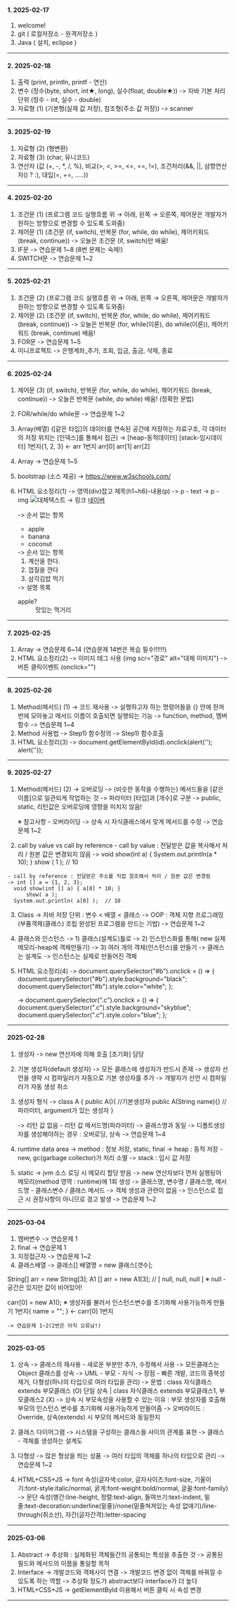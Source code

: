 #### 1. 2025-02-17
  1. welcome!
  2. git ( 로컬저장소 - 원격저장소 )
  3. Java ( 설치, eclipse )

---
#### 2. 2025-02-18
  1. 출력 (print, println, printf - 연산)
  2. 변수 (정수(byte, short, int★, long), 실수(float, double★))
     -> 자바 기본 처리단위 (정수 - int, 실수 - double)
  3. 자료형 (1) (기본형(실제 값 저장), 참조형(주소 값 저장))
     -> scanner

---
#### 3. 2025-02-19
  1. 자료형 (2) (형변환)
  2. 자료형 (3) (char, 유니코드)
  3. 연산자 (값 (+, -, *, /, %), 비교(>, <, >=, <=, ==, !=), 조건처리(&&, ||, 삼항연산자() ? :), 대입(=, +=, .....))

---
#### 4. 2025-02-20
  1. 조건문 (1) (프로그램 코드 실행흐름 위 → 아래, 왼쪽 → 오른쪽, 제어문은 개발자가 원하는 방향으로 변경할 수 있도록 도와줌)
  2. 제어문 (1) (조건문 (if, switch), 반복문 (for, while, do while), 제어키워드 (break, continue))
     -> 오늘은 조건문 (if, switch)만 배움!
  3. IF문
     -> 연습문제 1~8 (8번 문제는 숙제!)
  5. SWITCH문
     -> 연습문제 1~2

---
#### 5. 2025-02-21
  1. 조건문 (2) (프로그램 코드 실행흐름 위 → 아래, 왼쪽 → 오른쪽, 제어문은 개발자가 원하는 방향으로 변경할 수 있도록 도와줌)
  2. 제어문 (2) (조건문 (if, switch), 반복문 (for, while, do while), 제어키워드 (break, continue))
     -> 오늘은 반복문 (for, while(이론), do while(이론)), 제어키워드 (break, continue) 배움!
  3. FOR문
     -> 연습문제 1~5
  4. 미니프로젝트
     -> 은행계좌_추가, 조회, 입금, 출금, 삭제, 종료

---
#### 6. 2025-02-24
  1. 제어문 (3) (if, switch), 반복문 (for, while, do while), 제어키워드 (break, continue))
     -> 오늘은 반복문 (while, do while) 배움! (정확한 문법)
  2. FOR/while/do while문
     -> 연습문제 1~2
  3. Array(배열) ([같은 타입]의 데이터를 연속된 공간에 저장하는 자료구조, 각 데이터의 저장 위치는 [인덱스]를 통해서 접근)
     -> [heap-동적데이터]           [stack-임시데이터]
        1번지{1,     2,     3}    ←    arr 1번지
          arr[0] arr[1] arr[2]
  4. Array
     -> 연습문제 1~5
  5. bootstrap (소스 제공)
     -> https://www.w3schools.com/
  6. HTML 요소정리(1)
     -> 영역(div)잡고 제목(h1~h6)-내용(p)
     -> p - text
     -> p - img <img src="경로" alt="대체텍스트" />
     -> 링크 <a href="경로" title="네이버 포털사이트 바로가기">네이버</a>

     -> 순서 없는 항목 <ul><li>apple</li> <li>banana</li> <li>coconut</li></ul>
     -> 순서 있는 항목 <ol><li>계산을 한다.</li> <li>껍질을 깐다</li> <li>삼각김밥 먹기</li></ol>
     -> 설명 목록<dl><dt>apple?</dt> <dd>맛있는 먹거리</dd></dl>

---
#### 7. 2025-02-25
  1. Array
     -> 연습문제 6~14 (연습문제 14번은 복습 필수!!!!!!)
  2. HTML 요소정리(2)
     -> 이미지 태그 사용 (img scr="경로" alt="대체 이미지")
     -> 버튼 클릭이벤트 (onclick="")

---
#### 8. 2025-02-26
  1. Method(메서드) (1)
     -> 코드 재사용
     -> 실행하고자 하는 명령어들을 {} 안에 한꺼번에 모아놓고 메서드 이름이 호출되면 실행되는 기능
     -> function, method, 멤버함수
     -> 연습문제 1~4
  2. Method 사용법
     -> Step1) 함수정의
     -> Step1) 함수호출
  3. HTML 요소정리(3)
     -> document.getElementById(id).onclick(alert(''); alert(''));

---
#### 9. 2025-02-27
  1. Method(메서드) (2)
     -> 오버로딩
     -> (비슷한 동작을 수행하는) 메서드들을 [같은 이름]으로 일관되게 작업하는 것
     -> 파라미터 [타입]과 [개수]로 구분
     -> public, static, 리턴값은 오버로딩에 영향을 미치지 않음!

     ※ 참고사항 - 오버라이딩
     -> 상속 시 자식클래스에서 맞게 메서드를 수정
     -> 연습문제 1~2

  2. call by value vs call by reference
    - call by value : 전달받은 값을 복사해서 처리 / 원본 값은 변경되지 않음
    -> void show(int a) { System.out.println(a * 10); }
          show ( 1 ); // 10

    - call by reference : 전달받은 주소를 직접 참조해서 처리 / 원본 값은 변경됨
    -> int [] a = {1, 2, 3};
      void show(int [] a) { a[0] * 10; }
          show( a );
      System.out.println( a[0] );  // 10
  3. Class
     -> 자바 저장 단위 : 변수 < 배열 < 클래스
     -> OOP : 객체 지향 프로그래밍(부품객체(클래스) 조립 완성된 프로그램을 만드는 기법)
     -> 연습문제 1~2
  4. 클래스와 인스턴스
     -> 1) 클래스(설계도)틀로
     -> 2) 인스턴스화를 통해( new 실제 메모리-heap에 객체만들기)
     -> 3) 여러 개의 객체(인스턴스)를 만들기
     -> 클래스는 설계도
     -> 인스턴스는 실제로 만들어진 객체
  5. HTML 요소정리(4)
     -> document.querySelector("#b").onclick = () => {
        document.querySelector("#b").style.background="black";
        document.querySelector("#b").style.color="white";
      };
     
     -> document.querySelector(".c").onclick = () => {
        document.querySelector(".c").style.background="skyblue";
        document.querySelector(".c").style.color="blue";
      };

---
#### 2025-02-28
  1. 생성자
     -> new 연산자에 의해 호출 [초기화] 담당
  2. 기본 생성자(default 생성자)
     -> 모든 클래스에 생성자가 반드시 존재
     -> 생성자 선언을 생략 시 컴파일러가 자동으로 기본 생성자를 추가
     -> 개발자가 선언 시 컴파일러가 자동 생성 취소
  3. 생성자 형식
     -> class A {
          public A(){ //기본생성자
          public A(String name){}  //파라미터, argument가 있는 생성자
        }

     -> 리턴 값 없음 - 리턴 값 메서드명(파라미터)
     -> 클래스명과 동일
     -> 디폴트생성자를 생성해야하는 경우 : 오버로딩, 상속
     -> 연습문제 1~4

  4. runtime data area
     -> method : 정보 저장, static, final
     -> heap : 동적 저장 - new, gc(garbage collector)가 처리 소멸
     -> stack : 임시 값 저장

  5. static
     -> jvm 소스 로딩 시 메모리 할당 받음
     -> new 연산자보다 먼저 실행됭어 메모리(method 영역 : runtime)에 1회 생성
     -> 클래스명, 변수명 / 클래스명, 메서드명 - 클래스변수 / 클래스 메서드
     -> 객체 생성과 관련이 없음
     -> 인스턴스로 접근 시 권장사항이 아니므로 경고 발생
     -> 연습문제 1~2

---
#### 2025-03-04
  1. 멤버변수
     -> 연습문제 1
  2. final
     -> 연습문제 1
  3. 지정접근자
     -> 연습문제 1~2
  4. 클래스배열
     -> 클래스[] 배열명 = new 클래스[갯수];

  String[] arr = new String[3];
  A1 [] arr = new A1[3]; // [ null, null, null ]
  ※ null - 공간은 있지만 값이 비어있어!

  carr[0] = new A1();  ※ 생성자를 불러서 인스턴스변수를 초기화해 사용가능하게 만들기
  1번지{ name = ""; }  ← carr[0] 1번지

    -> 연습문제 1~2(2번은 아직 오류남!)

---
#### 2025-03-05
  1. 상속
     -> 클래스의 재사용 - 새로운 부분만 추가, 수정해서 사용
     -> 모든클래스는 Object 클래스를 상속
     -> UML - 부모 - 자식
     -> 장점 - 빠른 개발, 코드의 중복성 제거, 다형성(하나의 타입으로 여러 타입을 관리)
     -> 문법 : class 자식클래스 extends 부모클래스 (O) 단일 상속 | class 자식클래스 extends 부모클래스1, 부모클래스2 (X)
     -> 상속 시 부모속성을 사용할 수 있는 이유 : 부모 생성자를 호출해 부모의 인스턴스 변수를 초기화해 사용가능하게 만들어줌
     -> 오버라이드 : Override, 상속(extends) 시 부모의 메서드와 동일한지

  2. 클래스 다이어그램
     -> 시스템을 구성하는 클래스들 사이의 관계를 표현
     -> 클래스 - 객체를 생성하는 설계도
     
  3. 다형성
     -> 많은 형상을 띄는 성품
     -> 여러 타입의 객체를 하나의 타입으로 관리
     -> 연습문제 1~2

  4. HTML+CSS+JS
     -> font 속성(글자색:color, 글자사이즈:font-size, 기울이기:font-style:italic/normal, 굵게:font-weight:bold/normal, 글꼴:font-family)
     -> 문단 속성(행간:line-height, 정렬:text-align, 들여쓰기:text-indent, 밑줄:text-decoration:underline(밑줄)/none(밑줄쳐져있는 속성 없애기)/line-through(취소선), 자간(글자간격):letter-spacing

---
#### 2025-03-06
  1. Abstract
     -> 추상화 : 실체화된 객체들간의 공통되는 특성을 추출한 것
     -> 공통된 필드와 메서드의 이름을 통일할 목적
  2. Interface
     -> 개발코드와 객체사이 연결
     -> 개발코드 변경 없이 객체를 바꿔낄 수 있도록 하는 역할
     -> 추상화 정도가 abstract보다 interface가 더 높다
  3. HTML+CSS+JS
     -> getElementById 이용해서 버튼 클릭 시 속성 변경

---
